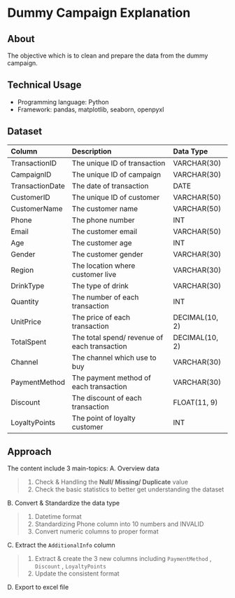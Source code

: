 # Dummy Campaign Explanation

## About
The objective which is to clean and prepare the data from the dummy campaign.

## Technical Usage
* Programming language: Python
* Framework: pandas, matplotlib, seaborn, openpyxl

## Dataset

| Column                  | Description                                   | Data Type      |
| :---------------------- | :-------------------------------------------- | :------------- |
| TransactionID           | The unique ID of transaction                  | VARCHAR(30)    |
| CampaignID              | The unique ID of campaign                     | VARCHAR(30)    |
| TransactionDate         | The date of transaction                       | DATE           | 
| CustomerID              | The unique ID of customer                     | VARCHAR(50)    |
| CustomerName            | The customer name                             | VARCHAR(50)    |
| Phone                   | The phone number                              | INT            |
| Email                   | The customer email                            | VARCHAR(50)    |
| Age                     | The customer age                              | INT            |
| Gender                  | The customer gender                           | VARCHAR(30)    |
| Region                  | The location where customer live              | VARCHAR(30)    |
| DrinkType               | The type of drink                             | VARCHAR(30)    |
| Quantity                | The number of each transaction                | INT            |
| UnitPrice               | The price of each transaction                 | DECIMAL(10, 2) |
| TotalSpent              | The total spend/ revenue of each transaction  | DECIMAL(10, 2) |
| Channel                 | The channel which use to buy                  | VARCHAR(30)    |
| PaymentMethod           | The payment method of each transaction        | VARCHAR(30)    |
| Discount                | The discount of each transaction              | FLOAT(11, 9)   |
| LoyaltyPoints           | The point of loyalty customer                 | INT            |


## Approach
The content include 3 main-topics:
A. Overview data
> 1. Check & Handling the **Null/ Missing/ Duplicate** value
> 2. Check the basic statistics to better get understanding the dataset

B. Convert & Standardize the data type
> 1. Datetime format
> 2. Standardizing Phone column into 10 numbers and INVALID
> 3. Convert numeric columns to proper format

C. Extract the `AdditionalInfo` column
> 1. Extract & create the 3 new columns including `PaymentMethod` , `Discount` , `LoyaltyPoints`
> 2. Update the consistent format

D. Export to excel file






